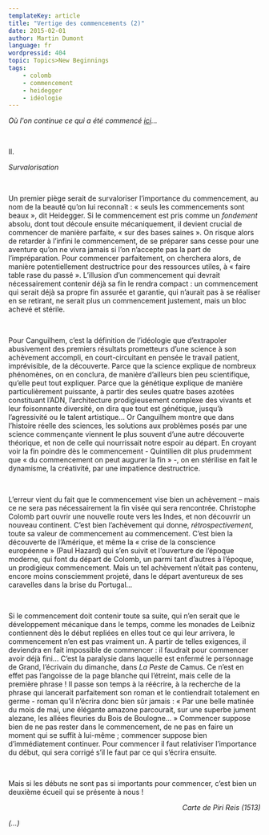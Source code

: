 ```yaml
---
templateKey: article
title: "Vertige des commencements (2)"
date: 2015-02-01
author: Martin Dumont
language: fr
wordpressid: 404
topic: Topics>New Beginnings
tags:
    - colomb
    - commencement
    - heidegger
    - idéologie
---
```


<em>Où l'on continue ce qui a été commencé <a href="http://thelantern.eu/fr/2015/01/vertige-des-commencements-1/">ici</a>...</em>

&nbsp;

II.

<em>Survalorisation</em>

&nbsp;

Un premier piège serait de survaloriser l’importance du commencement, au nom de la beauté qu’on lui reconnaît : « seuls les commencements sont beaux », dit Heidegger. Si le commencement est pris comme un <em>fondement</em> absolu, dont tout découle ensuite mécaniquement, il devient crucial de commencer de manière parfaite, « sur des bases saines ». On risque alors de retarder à l’infini le commencement, de se préparer sans cesse pour une aventure qu’on ne vivra jamais si l’on n’accepte pas la part de l’impréparation. Pour commencer parfaitement, on cherchera alors, de manière potentiellement destructrice pour des ressources utiles, à « faire table rase du passé ». L’illusion d’un commencement qui devrait nécessairement contenir déjà sa fin le rendra compact : un commencement qui serait déjà sa propre fin assurée et garantie, qui n’aurait pas à se réaliser en se retirant, ne serait plus un commencement justement, mais un bloc achevé et stérile.

&nbsp;

Pour Canguilhem, c’est la définition de l’idéologie que d’extrapoler abusivement des premiers résultats prometteurs d’une science à son achèvement accompli, en court-circuitant en pensée le travail patient, imprévisible, de la découverte. Parce que la science explique de nombreux phénomènes, on en conclura, de manière d’ailleurs bien peu scientifique, qu’elle peut tout expliquer. Parce que la génétique explique de manière particulièrement puissante, à partir des seules quatre bases azotées constituant l’ADN, l’architecture prodigieusement complexe des vivants et leur foisonnante diversité, on dira que tout est génétique, jusqu’à l’agressivité ou le talent artistique… Or Canguilhem montre que dans l’histoire réelle des sciences, les solutions aux problèmes posés par une science commençante viennent le plus souvent d’une autre découverte théorique, et non de celle qui nourrissait notre espoir au départ. En croyant voir la fin poindre dès le commencement - Quintilien dit plus prudemment que « du commencement on peut augurer la fin » -, on en stérilise en fait le dynamisme, la créativité, par une impatience destructrice.

&nbsp;

L’erreur vient du fait que le commencement vise bien un achèvement – mais ce ne sera pas nécessairement la fin visée qui sera rencontrée. Christophe Colomb part ouvrir une nouvelle route vers les Indes, et non découvrir un nouveau continent. C’est bien l’achèvement qui donne, <em>rétrospectivement</em>, toute sa valeur de commencement au commencement. C’est bien la découverte de l’Amérique, et même la « crise de la conscience européenne » (Paul Hazard) qui s’en suivit et l’ouverture de l’époque moderne, qui font du départ de Colomb, un parmi tant d’autres à l’époque, un prodigieux commencement. Mais un tel achèvement n’était pas contenu, encore moins consciemment projeté, dans le départ aventureux de ses caravelles dans la brise du Portugal…

&nbsp;

Si le commencement doit contenir toute sa suite, qui n’en serait que le développement mécanique dans le temps, comme les monades de Leibniz contiennent dès le début repliées en elles tout ce qui leur arrivera, le commencement n’en est pas vraiment un. A partir de telles exigences, il deviendra en fait impossible de commencer : il faudrait pour commencer avoir déjà fini… C’est la paralysie dans laquelle est enfermé le personnage de Grand, l’écrivain du dimanche, dans <em>La Peste</em> de Camus. Ce n’est en effet pas l’angoisse de la page blanche qui l’étreint, mais celle de la première phrase ! Il passe son temps à la réécrire, à la recherche de la phrase qui lancerait parfaitement son roman et le contiendrait totalement en germe - roman qu’il n’écrira donc bien sûr jamais : « Par une belle matinée du mois de mai, une élégante amazone parcourait, sur une superbe jument alezane, les allées fleuries du Bois de Boulogne… » Commencer suppose bien de ne pas rester dans le commencement, de ne pas en faire un moment qui se suffit à lui-même ; commencer suppose bien d’immédiatement continuer. Pour commencer il faut relativiser l’importance du début, qui sera corrigé s’il le faut par ce qui s’écrira ensuite.

&nbsp;

Mais si les débuts ne sont pas si importants pour commencer, c’est bien un deuxième écueil qui se présente à nous !
<p style="text-align: right;"><em>Carte de Piri Reis (1513)</em></p>
<em>(…)</em>
